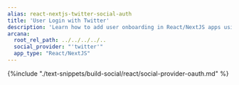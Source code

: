 ```yaml
---
alias: react-nextjs-twitter-social-auth
title: 'User Login with Twitter'
description: 'Learn how to add user onboarding in React/NextJS apps using custom login UI and Twitter as the social provider.'
arcana:
  root_rel_path: ../../../../..
  social_provider: "'twitter'"
  app_type: "React/NextJS"
---
```


{%include "./text-snippets/build-social/react/social-provider-oauth.md" %}